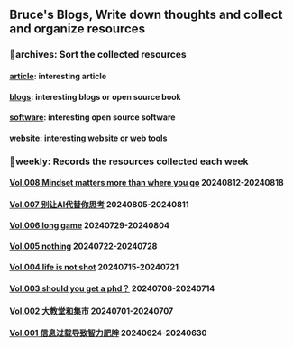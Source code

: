## Bruce's Blogs, Write down thoughts and collect and organize resources

### 📌archives: Sort the collected resources

#### [article](/archives/article.md): interesting article

#### [blogs](/archives/blogs.md): interesting blogs or open source book

#### [software](/archives/software.md): interesting open source software

#### [website](/archives/website.md): interesting website or web tools



### 📰weekly: Records the resources collected each week

#### [Vol.008 Mindset matters more than where you go](/weekly/Vol.008.md) 20240812-20240818

#### [Vol.007 别让AI代替你思考](/weekly/Vol.007.md) 20240805-20240811

#### [Vol.006 long game](/weekly/Vol.006.md) 20240729-20240804

#### [Vol.005 nothing](/weekly/Vol.005.md) 20240722-20240728

#### [Vol.004 life is not shot](/weekly/Vol.004.md) 20240715-20240721

#### [Vol.003 should you get a phd？](/weekly/Vol.003.md)  20240708-20240714

#### [Vol.002 大教堂和集市](/weekly/Vol.002.md) 20240701-20240707

#### [Vol.001 信息过载导致智力肥胖](/weekly/Vol.001.md) 20240624-20240630